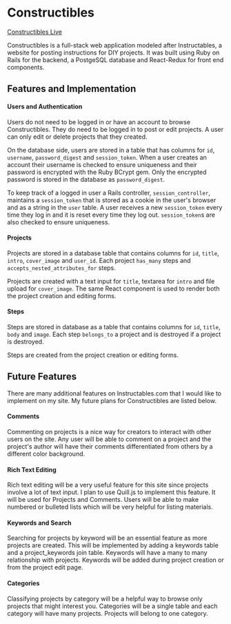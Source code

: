 # Constructibles

[Constructibles Live][heroku]

[heroku]: https://constructibles.herokuapp.com

Constructibles is a full-stack web application modeled after Instructables, a website for posting instructions for DIY projects. It was built using Ruby on Rails for the backend, a PostgeSQL database and React-Redux for front end components.

## Features and Implementation

#### Users and Authentication

Users do not need to be logged in or have an account to browse Constructibles. They do need to be logged in to post or edit projects. A user can only edit or delete projects that they created.

On the database side, users are stored in a table that has columns for `id`, `username`, `password_digest` and `session_token`. When a user creates an account their username is checked to ensure uniqueness and their password is encrypted with the Ruby BCrypt gem. Only the encrypted password is stored in the database as `password_digest`.

To keep track of a logged in user a Rails controller, `session_controller`, maintains a `session_token` that is stored as a cookie in the user's browser and as a string in the `user` table. A user receives a new `session_token` every time they log in and it is reset every time they log out. `session_token`s are also checked to ensure uniqueness.

#### Projects

Projects are stored in a database table that contains columns for `id`, `title`, `intro`, `cover_image` and `user_id`. Each project `has_many` steps and `accepts_nested_attributes_for` steps.

Projects are created with a text input for `title`, textarea for `intro` and file upload for `cover_image`. The same React component is used to render both the project creation and editing forms.

#### Steps

Steps are stored in database as a table that contains columns for `id`, `title`, `body` and `image`. Each step `belongs_to` a project and is destroyed if a project is destroyed.

Steps are created from the project creation or editing forms.

## Future Features

There are many additional features on Instructables.com that I would like to implement on my site. My future plans for Constructibles are listed below.

#### Comments

Commenting on projects is a nice way for creators to interact with other users on the site. Any user will be able to comment on a project and the project's author will have their comments differentiated from others by a different color background.

#### Rich Text Editing

Rich text editing will be a very useful feature for this site since projects involve a lot of text input. I plan to use Quill.js to implement this feature. It will be used for Projects and Comments. Users will be able to make numbered or bulleted lists which will be very helpful for listing materials.

#### Keywords and Search

Searching for projects by keyword will be an essential feature as more projects are created. This will be implemented by adding a keywords table and a project_keywords join table. Keywords will have a many to many relationship with projects. Keywords will be added during project creation or from the project edit page.

#### Categories

Classifying projects by category will be a helpful way to browse only projects that might interest you. Categories will be a single table and each category will have many projects. Projects will belong to one category.
